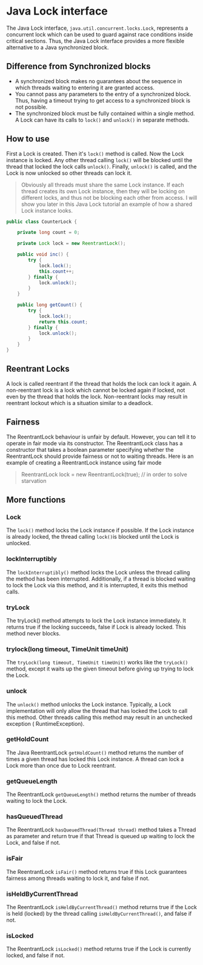 # Java Lock interface

The Java Lock interface, `java.util.concurrent.locks.Lock`, represents a concurrent lock which can be used to guard
against race conditions inside critical sections. Thus, the Java Lock interface provides a more flexible alternative to
a Java synchronized block.

## Difference from Synchronized blocks

* A synchronized block makes no guarantees about the sequence in which threads waiting to entering it are granted
  access.
* You cannot pass any parameters to the entry of a synchronized block. Thus, having a timeout trying to get access to a
  synchronized block is not possible.
* The synchronized block must be fully contained within a single method. A Lock can have its calls to `lock()` and
  `unlock()` in separate methods.

## How to use

First a Lock is created. Then it's `lock()` method is called. Now the Lock instance is locked. Any other thread calling
`lock()` will be blocked until the thread that locked the lock calls `unlock()`. Finally, `unlock()` is called, and the
Lock is now unlocked so other threads can lock it.

> Obviously all threads must share the same Lock instance. If each thread creates its own Lock instance, then they will
> be locking on different locks, and thus not be blocking each other from access. I will show you later in this Java
> Lock tutorial an example of how a shared Lock instance looks.

```java
public class CounterLock {

    private long count = 0;

    private Lock lock = new ReentrantLock();

    public void inc() {
        try {
            lock.lock();
            this.count++;
        } finally {
            lock.unlock();
        }
    }

    public long getCount() {
        try {
            lock.lock();
            return this.count;
        } finally {
            lock.unlock();
        }
    }
}
```

## Reentrant Locks

A lock is called reentrant if the thread that holds the lock can lock it again. A non-reentrant lock is a lock which
cannot be locked again if locked, not even by the thread that holds the lock. Non-reentrant locks may result in
reentrant lockout which is a situation similar to a deadlock.

## Fairness

The ReentrantLock behaviour is unfair by default. However, you can tell it to operate in fair mode via its constructor.
The ReentrantLock class has a constructor that takes a boolean parameter specifying whether the ReentrantLock should
provide fairness or not to waiting threads. Here is an example of creating a ReentrantLock instance using fair mode

> ReentrantLock lock = new ReentrantLock(true); // in order to solve starvation

## More functions

### Lock

The `lock()` method locks the Lock instance if possible. If the Lock instance is already locked, the thread
calling `lock()`is blocked until the Lock is unlocked.

### lockInterruptibly

The `lockInterruptibly()` method locks the Lock unless the thread calling the method has been interrupted. Additionally,
if a thread is blocked waiting to lock the Lock via this method, and it is interrupted, it exits this method calls.

### tryLock

The tryLock() method attempts to lock the Lock instance immediately. It returns true if the locking succeeds, false if
Lock is already locked. This method never blocks.

### trylock(long timeout, TimeUnit timeUnit)

The `tryLock(long timeout, TimeUnit timeUnit)` works like the `tryLock()` method, except it waits up the given timeout
before giving up trying to lock the Lock.

### unlock

The `unlock()` method unlocks the Lock instance. Typically, a Lock implementation will only allow the thread that has
locked the Lock to call this method. Other threads calling this method may result in an unchecked exception (
RuntimeException).

### getHoldCount

The Java ReentrantLock `getHoldCount()` method returns the number of times a given thread has locked this Lock instance.
A thread can lock a Lock more than once due to Lock reentrant.

### getQueueLength

The ReentrantLock `getQueueLength()` method returns the number of threads waiting to lock the Lock.

### hasQueuedThread

The ReentrantLock `hasQueuedThread(Thread thread)` method takes a Thread as parameter and return true if that Thread is
queued up waiting to lock the Lock, and false if not.

### isFair

The ReentrantLock `isFair()` method returns true if this Lock guarantees fairness among threads waiting to lock it, and
false if not.

### isHeldByCurrentThread

The ReentrantLock `isHeldByCurrentThread()` method returns true if the Lock is held (locked) by the thread calling
`isHeldByCurrentThread()`, and false if not.

### isLocked

The ReentrantLock `isLocked()` method returns true if the Lock is currently locked, and false if not. 